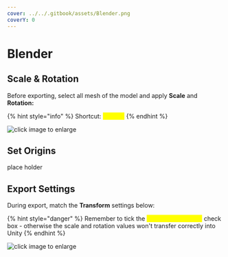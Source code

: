 ```yaml
---
cover: ../../.gitbook/assets/Blender.png
coverY: 0
---
```


# Blender

## Scale & Rotation

Before exporting, select all mesh of the model and apply **Scale** and **Rotation:**

{% hint style="info" %}
Shortcut: <mark style="color:yellow;">Ctrl + A</mark>
{% endhint %}

![click image to enlarge](../../.gitbook/assets/1.png)

## Set Origins

place holder

## Export Settings

During export, match the **Transform** settings below:

{% hint style="danger" %}
Remember to tick the <mark style="color:yellow;">**"Apply Transform"**</mark> check box - otherwise the scale and rotation values won't transfer correctly into Unity
{% endhint %}

![click image to enlarge](../../.gitbook/assets/2.png)
